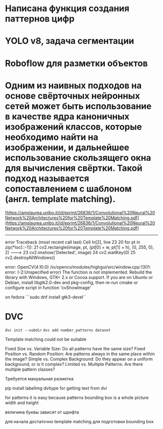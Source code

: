 # Написана функция создания паттернов цифр
# YOLO v8, задача сегментации
# Roboflow для разметки объектов
# Одним из наивных подходов на основе свёрточных нейронных сетей может быть использование в качестве ядра каноничных изображений классов, которые необходимо найти на изображении, и дальнейшее использование скользящего окна для вычисления свёртки. Такой подход называется сопоставлением с шаблоном (англ. template matching).
[https://amslaurea.unibo.it/id/eprint/26836/1/Convolutional%20Neural%20Network%20Architectures%20for%20Template%20Matching.pdf](https://amslaurea.unibo.it/id/eprint/26836/1/Convolutional%20Neural%20Network%20Architectures%20for%20Template%20Matching.pdf)

---------------------------------------------------------------------------
error                                     Traceback (most recent call last)
Cell In[2], line 23
     20 for pt in zip(*loc[::-1]):
     21     cv2.rectangle(image, pt, (pt[0] + w, pt[1] + h), (0, 255, 0), 2)
---> 23 cv2.imshow('Detected', image)
     24 cv2.waitKey(0)
     25 cv2.destroyAllWindows()

error: OpenCV(4.10.0) /io/opencv/modules/highgui/src/window.cpp:1301: error: (-2:Unspecified error) The function is not implemented. Rebuild the library with Windows, GTK+ 2.x or Cocoa support. If you are on Ubuntu or Debian, install libgtk2.0-dev and pkg-config, then re-run cmake or configure script in function 'cvShowImage'

on fedora ```sudo dnf install gtk3-devel``

# DVC

```dvc init --subdir```
```dvc add number_patterns dataset```

Template matching could not be suitable

Fixed Size vs. Variable Size: Do all patterns have the same size?
Fixed Position vs. Random Position: Are patterns always in the same place within the image?
Simple vs. Complex Background: Do they appear on a uniform background, or is it complex?
Limited vs. Multiple Patterns: Are there multiple pattern classes?

Требуется мануальная разметка 

pip install labelImg
dvitype for getting text from dvi

for patterns it is easy because patterns bounding box is a whole picture width and height

величина буквы зависит от шрифта

для начала достаточно template matching для подготовки bounding box